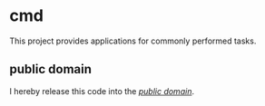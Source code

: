 cmd
===

This project provides applications for commonly performed tasks.

public domain
-------------
I hereby release this code into the *[public domain][]*.

[public domain]: https://creativecommons.org/publicdomain/zero/1.0/
